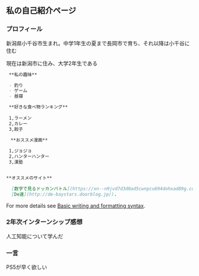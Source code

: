 ## 私の自己紹介ページ 

### プロフィール ###

新潟県小千谷市生まれ。中学1年生の夏まで長岡市で育ち、それ以降は小千谷に住む

現在は新潟市に住み、大学2年生である

```markdown
 **私の趣味** 

 - 釣り
 - ゲーム
 - 昼寝

 **好きな食べ物ランキング**
 
 1,ラーメン
 2,カレー
 3,餃子

　**おススメ漫画**
 
 1,ジョジョ
 2,ハンターハンター
 3,漢塾
```
```markdown

**オススメのサイト**

  [数字で見るドッカンバトル](https://xn--n9jvd7d3d0ad5cwnpcu694dohxad89g.com/).
  [De速](http://de-baystars.doorblog.jp/).
```

For more details see [Basic writing and formatting syntax](https://docs.github.com/en/github/writing-on-github/getting-started-with-writing-and-formatting-on-github/basic-writing-and-formatting-syntax).

### 2年次インターンシップ感想

人工知能について学んだ

### 一言

PS5が早く欲しい

